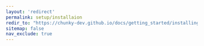 ```yaml
---
layout: 'redirect'
permalink: setup/installaion
redir_to: "https://chunky-dev.github.io/docs/getting_started/installing/"
sitemap: false
nav_exclude: true
---
```

